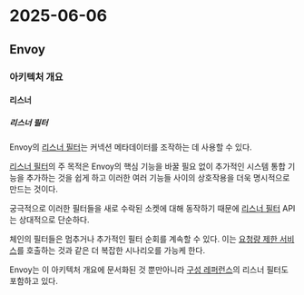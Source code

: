 # 2025-06-06

## Envoy

### 아키텍처 개요

#### 리스너

##### 리스너 필터

Envoy의 [리스너 필터][listener-filters]는 커넥션 메타데이터를 조작하는 데 사용할 수 있다.

[리스너 필터][listener-filters]의 주 목적은 Envoy의 핵심 기능을 바꿀 필요 없이 추가적인 시스템 통합 기능을 추가하는 것을 쉽게 하고 이러한 여러 기능들 사이의 상호작용을 더욱 명시적으로 만드는 것이다.

궁극적으로 이러한 필터들을 새로 수락된 소켓에 대해 동작하기 때문에 [리스너 필터][listener-filters] API는 상대적으로 단순하다.

체인의 필터들은 멈추거나 추가적인 필터 순회를 계속할 수 있다. 이는 [요청량 제한 서비스][feature-rate-limit]를 호출하는 것과 같은 더 복잡한 시나리오를 가능케 한다.

Envoy는 이 아키텍처 개요에 문서화된 것 뿐만아니라 [구성 레퍼런스][config-listener-filter]의 리스너 필터도 포함하고 있다.

[listener-filters]: https://www.envoyproxy.io/docs/envoy/latest/api-v3/config/listener/v3/listener_components.proto#envoy-v3-api-msg-config-listener-v3-listenerfilter
[feature-rate-limit]: https://www.envoyproxy.io/docs/envoy/latest/intro/arch_overview/other_features/global_rate_limiting#arch-overview-global-rate-limit
[config-listener-filter]: https://www.envoyproxy.io/docs/envoy/latest/configuration/listeners/listener_filters/listener_filters#config-listener-filters
